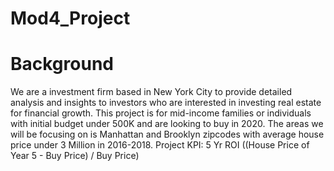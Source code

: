 # Mod4_Project

# Background
We are a investment firm based in New York City to provide detailed analysis and insights to investors who are interested in investing real estate for financial growth. This project is for mid-income families or individuals with initial budget under 500K and are looking to buy in 2020.
The areas we will be focusing on is Manhattan and Brooklyn zipcodes with average house price under 3 Million in 2016-2018.
Project KPI: 5 Yr ROI ((House Price of Year 5 - Buy Price) / Buy Price)


